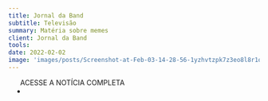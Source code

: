 ```yaml
---
title: Jornal da Band
subtitle: Televisão
summary: Matéria sobre memes
client: Jornal da Band
tools: 
date: 2022-02-02
image: 'images/posts/Screenshot-at-Feb-03-14-28-56-1yzhvtzpk7z3eo8l8r1o9kg8ujgsho6qnspzyk60aelg.png'
---
```




<div class="post__share"><ul class="share__list list-reset">ACESSE A NOTÍCIA COMPLETA<li class="share__item" style="margin-left: 10px"><a class="share__link share__facebook" style="background: #fa5657" href="https://www.youtube.com/watch?v=sUm_lJetYpo" 
onclick=window.open(this.href, 'pop-up', 'left=20,top=20,width=500,height=500,toolbar=1,resizable=0'); return false;" title="Link" rel="nofollow"><i class="fa-solid fa-link"></i></a></li></ul></div>
<!-- <div class="gallery-box"><div class="gallery"><img src="/clipping/images/example-1.jpg" loading="lazy" alt="Project"><img src="/clipping/images/example-2.jpg" loading="lazy" alt="Project"></div><em>Gallery / <a href="https://www.freepik.com/" target="_blank">Freepic</a></em></div> -->
